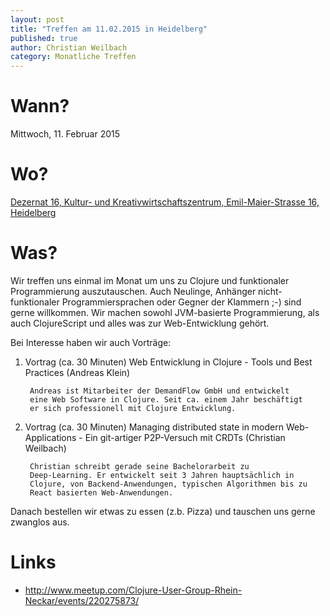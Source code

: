```yaml
---
layout: post
title: "Treffen am 11.02.2015 in Heidelberg"
published: true
author: Christian Weilbach
category: Monatliche Treffen
---
```


# Wann?

Mittwoch, 11. Februar 2015

# Wo?

[Dezernat 16, Kultur- und Kreativwirtschaftszentrum, Emil-Maier-Strasse 16, Heidelberg](http://maps.google.com/maps?f=q&hl=en&q=Emil-Maier-Strasse+16%2C+Heidelberg%2C+de)

# Was?

Wir treffen uns einmal im Monat um uns zu Clojure und funktionaler
Programmierung auszutauschen. Auch Neulinge, Anhänger
nicht-funktionaler Programmiersprachen oder Gegner der Klammern ;-)
sind gerne willkommen. Wir machen sowohl JVM-basierte Programmierung,
als auch ClojureScript und alles was zur Web-Entwicklung gehört.

Bei Interesse haben wir auch Vorträge:

1. Vortrag (ca. 30 Minuten)
   Web Entwicklung in Clojure - Tools und Best Practices (Andreas Klein)

        Andreas ist Mitarbeiter der DemandFlow GmbH und entwickelt
        eine Web Software in Clojure. Seit ca. einem Jahr beschäftigt
        er sich professionell mit Clojure Entwicklung.

2. Vortrag (ca. 30 Minuten)
   Managing distributed state in modern Web-Applications - Ein git-artiger P2P-Versuch mit CRDTs (Christian Weilbach)

        Christian schreibt gerade seine Bachelorarbeit zu
        Deep-Learning. Er entwickelt seit 3 Jahren hauptsächlich in
        Clojure, von Backend-Anwendungen, typischen Algorithmen bis zu
        React basierten Web-Anwendungen.


Danach bestellen wir etwas zu essen (z.b. Pizza) und tauschen uns
gerne zwanglos aus.

# Links

- <http://www.meetup.com/Clojure-User-Group-Rhein-Neckar/events/220275873/>
